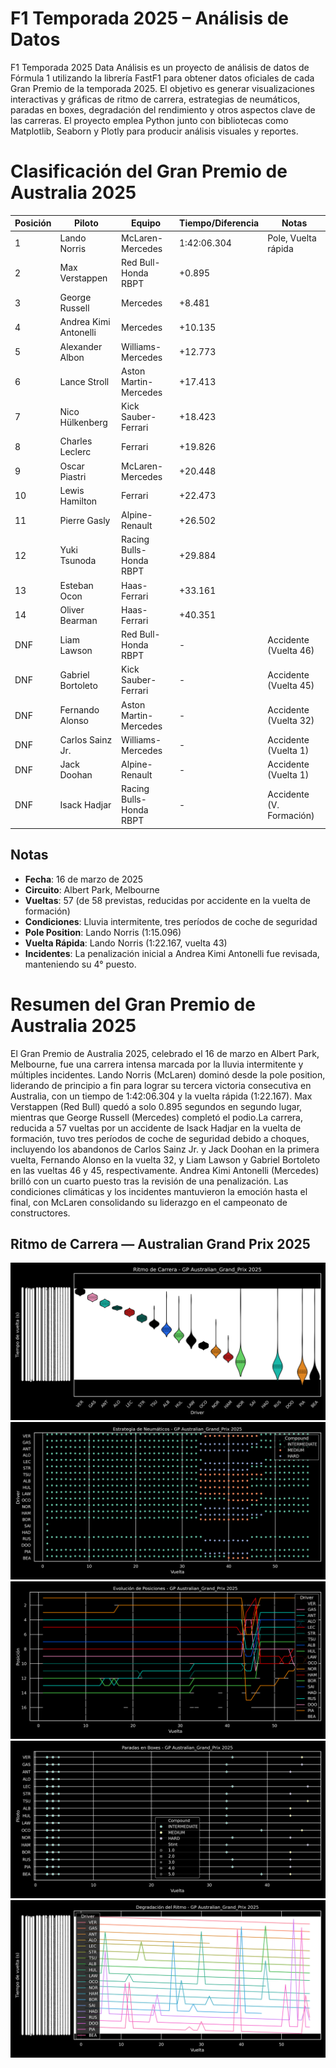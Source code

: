 # F1 Temporada 2025 – Análisis de Datos

F1 Temporada 2025 Data Análisis es un proyecto de análisis de datos
de Fórmula 1 utilizando la librería FastF1 para obtener datos oficiales
de cada Gran Premio de la temporada 2025. El objetivo es generar
visualizaciones interactivas y gráficas de ritmo de carrera,
estrategias de neumáticos, paradas en boxes, degradación del
rendimiento y otros aspectos clave de las carreras. El proyecto
emplea Python junto con bibliotecas como Matplotlib, Seaborn y
Plotly para producir análisis visuales y reportes.


# Clasificación del Gran Premio de Australia 2025

| Posición | Piloto                     | Equipo                        | Tiempo/Diferencia | Notas                     |
|----------|----------------------------|-------------------------------|-------------------|---------------------------|
| 1        | Lando Norris              | McLaren-Mercedes              | 1:42:06.304       | Pole, Vuelta rápida       |
| 2        | Max Verstappen            | Red Bull-Honda RBPT           | +0.895            |                           |
| 3        | George Russell            | Mercedes                      | +8.481            |                           |
| 4        | Andrea Kimi Antonelli     | Mercedes                      | +10.135           |                           |
| 5        | Alexander Albon           | Williams-Mercedes             | +12.773           |                           |
| 6        | Lance Stroll              | Aston Martin-Mercedes         | +17.413           |                           |
| 7        | Nico Hülkenberg           | Kick Sauber-Ferrari           | +18.423           |                           |
| 8        | Charles Leclerc           | Ferrari                       | +19.826           |                           |
| 9        | Oscar Piastri             | McLaren-Mercedes              | +20.448           |                           |
| 10       | Lewis Hamilton            | Ferrari                       | +22.473           |                           |
| 11       | Pierre Gasly              | Alpine-Renault                | +26.502           |                           |
| 12       | Yuki Tsunoda              | Racing Bulls-Honda RBPT       | +29.884           |                           |
| 13       | Esteban Ocon              | Haas-Ferrari                  | +33.161           |                           |
| 14       | Oliver Bearman            | Haas-Ferrari                  | +40.351           |                           |
| DNF      | Liam Lawson               | Red Bull-Honda RBPT           | -                 | Accidente (Vuelta 46)     |
| DNF      | Gabriel Bortoleto         | Kick Sauber-Ferrari           | -                 | Accidente (Vuelta 45)     |
| DNF      | Fernando Alonso           | Aston Martin-Mercedes         | -                 | Accidente (Vuelta 32)     |
| DNF      | Carlos Sainz Jr.          | Williams-Mercedes             | -                 | Accidente (Vuelta 1)      |
| DNF      | Jack Doohan               | Alpine-Renault                | -                 | Accidente (Vuelta 1)      |
| DNF      | Isack Hadjar              | Racing Bulls-Honda RBPT       | -                 | Accidente (V. Formación)  |

## Notas
- **Fecha**: 16 de marzo de 2025
- **Circuito**: Albert Park, Melbourne
- **Vueltas**: 57 (de 58 previstas, reducidas por accidente en la vuelta de formación)
- **Condiciones**: Lluvia intermitente, tres períodos de coche de seguridad
- **Pole Position**: Lando Norris (1:15.096)
- **Vuelta Rápida**: Lando Norris (1:22.167, vuelta 43)
- **Incidentes**: La penalización inicial a Andrea Kimi Antonelli fue revisada, manteniendo su 4° puesto.

# Resumen del Gran Premio de Australia 2025
El Gran Premio de Australia 2025, celebrado el 16 de marzo en Albert Park, Melbourne,
fue una carrera intensa marcada por la lluvia intermitente y múltiples incidentes.
Lando Norris (McLaren) dominó desde la pole position, liderando de principio a fin para
lograr su tercera victoria consecutiva en Australia, con un tiempo de 1:42:06.304 y
la vuelta rápida (1:22.167). Max Verstappen (Red Bull) quedó a solo 0.895 segundos en segundo lugar,
mientras que George Russell (Mercedes) completó el podio.La carrera, reducida a 57 vueltas por
un accidente de Isack Hadjar en la vuelta de formación, tuvo tres períodos de coche de seguridad
debido a choques, incluyendo los abandonos de Carlos Sainz Jr. y Jack Doohan en la primera vuelta,
Fernando Alonso en la vuelta 32, y Liam Lawson y Gabriel Bortoleto en las vueltas 46 y 45, respectivamente.
Andrea Kimi Antonelli (Mercedes) brilló con un cuarto puesto tras la revisión de una penalización.
Las condiciones climáticas y los incidentes mantuvieron la emoción hasta el final, con McLaren
consolidando su liderazgo en el campeonato de constructores.

## Ritmo de Carrera — Australian Grand Prix 2025
![Ritmo de carrera — Australia 2025](gp_data/australian_grand_prix_2025/figures/ritmo_carrera.png)
![Estrategia de Neumáticos — Australia 2025](gp_data/australian_grand_prix_2025/figures/estrategia_neumaticos.png)
![Evolución de Posiciones — Australia 2025](gp_data/australian_grand_prix_2025/figures/evolucion_posiciones.png)
![Paradas en Boxes — Australia 2025](gp_data/australian_grand_prix_2025/figures/parada_en_boxes.png)
![Degradacion de ritmo — Australia 2025](gp_data/australian_grand_prix_2025/figures/degradacion_ritmo.png)


